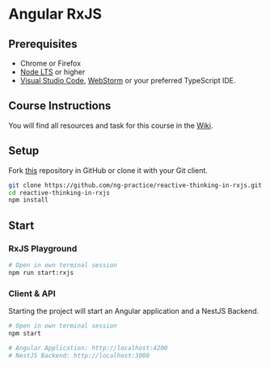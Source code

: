 # Angular RxJS

## Prerequisites

- Chrome or Firefox
- [Node LTS](https://nodejs.org/) or higher
- [Visual Studio Code](https://code.visualstudio.com/), [WebStorm](https://www.jetbrains.com/webstorm/) or your preferred TypeScript IDE.

## Course Instructions

You will find all resources and task for this course in the [Wiki](https://github.com/ng-practice/angular-rxjs/wiki).

## Setup

Fork [this](https://github.com/ng-practice/angular-rxjs.git) repository in GitHub or clone it with your Git client.

```bash
git clone https://github.com/ng-practice/reactive-thinking-in-rxjs.git
cd reactive-thinking-in-rxjs
npm install
```

## Start

### RxJS Playground

```bash
# Open in own terminal session
npm run start:rxjs

```

### Client & API

Starting the project will start an Angular application and a NestJS Backend.

```bash
# Open in own terminal session
npm start

# Angular Application: http://localhost:4200
# NestJS Backend: http://localhost:3000
```
